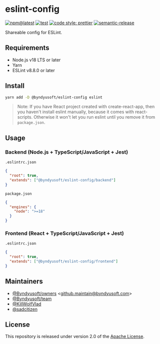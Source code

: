 # eslint-config

[![npm@latest](https://img.shields.io/npm/v/@byndyusoft/eslint-config/latest.svg)](https://www.npmjs.com/package/@byndyusoft/eslint-config)
[![test](https://github.com/Byndyusoft/eslint-config/actions/workflows/test.yaml/badge.svg?branch=master)](https://github.com/Byndyusoft/eslint-config/actions/workflows/test.yaml)
[![code style: prettier](https://img.shields.io/badge/code_style-prettier-ff69b4.svg)](https://github.com/prettier/prettier)
[![semantic-release](https://img.shields.io/badge/%20%20%F0%9F%93%A6%F0%9F%9A%80-semantic--release-e10079.svg)](https://github.com/semantic-release/semantic-release)

Shareable config for ESLint.

## Requirements

- Node.js v18 LTS or later
- Yarn
- ESLint v8.8.0 or later

## Install

```bash
yarn add -D @byndyusoft/eslint-config eslint
```

> Note: If you have React project created with create-react-app, then you haven't install eslint manually, because it comes with react-scripts. Otherwise it won't let you run eslint until you remove it from `package.json`.

## Usage

### Backend (Node.js + TypeScript/JavaScript + Jest)

`.eslintrc.json`

```json
{
  "root": true,
  "extends": ["@byndyusoft/eslint-config/backend"]
}
```

`package.json`

```json
{
  "engines": {
    "node": ">=18"
  }
}
```

### Frontend (React + TypeScript/JavaScript + Jest)

`.eslintrc.json`

```json
{
  "root": true,
  "extends": ["@byndyusoft/eslint-config/frontend"]
}
```

## Maintainers

- [@Byndyusoft/owners](https://github.com/orgs/Byndyusoft/teams/owners) <<github.maintain@byndyusoft.com>>
- [@Byndyusoft/team](https://github.com/orgs/Byndyusoft/teams/team)
- [@KillWolfVlad](https://github.com/KillWolfVlad)
- [@sadcitizen](https://github.com/sadcitizen)

## License

This repository is released under version 2.0 of the
[Apache License](https://www.apache.org/licenses/LICENSE-2.0).
